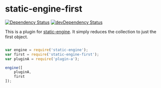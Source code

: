 # static-engine-first

[![Dependency Status](https://david-dm.org/erickmerchant/static-engine-first.svg?style=flat-square)](https://david-dm.org/erickmerchant/static-engine-first) [![devDependency Status](https://david-dm.org/erickmerchant/static-engine-first/dev-status.svg?style=flat-square)](https://david-dm.org/erickmerchant/static-engine-first#info=devDependencies)

This is a plugin for [static-engine](https://github.com/erickmerchant/static-engine). It simply reduces the collection to just the first object.

```javascript

var engine = require('static-engine');
var first = require('static-engine-first');
var pluginA = require('plugin-a');

engine([
    pluginA,
    first
]);

```
